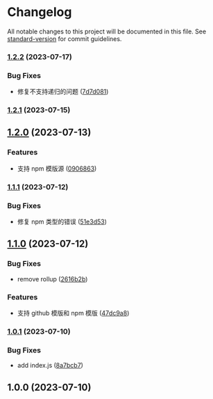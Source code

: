 # Changelog

All notable changes to this project will be documented in this file. See [standard-version](https://github.com/conventional-changelog/standard-version) for commit guidelines.

### [1.2.2](https://github.com/openflying/cli/compare/v1.2.1...v1.2.2) (2023-07-17)


### Bug Fixes

* 修复不支持递归的问题 ([7d7d081](https://github.com/openflying/cli/commit/7d7d081))



### [1.2.1](https://github.com/openflying/cli/compare/v1.2.0...v1.2.1) (2023-07-15)



## [1.2.0](https://github.com/openflying/cli/compare/v1.1.1...v1.2.0) (2023-07-13)


### Features

* 支持 npm 模版源 ([0906863](https://github.com/openflying/cli/commit/0906863))



### [1.1.1](https://github.com/openflying/cli/compare/v1.1.0...v1.1.1) (2023-07-12)

### Bug Fixes

- 修复 npm 类型的错误 ([51e3d53](https://github.com/openflying/cli/commit/51e3d53))

## [1.1.0](https://github.com/openflying/cli/compare/v1.0.1...v1.1.0) (2023-07-12)

### Bug Fixes

- remove rollup ([2616b2b](https://github.com/openflying/cli/commit/2616b2b))

### Features

- 支持 github 模版和 npm 模版 ([47dc9a8](https://github.com/openflying/cli/commit/47dc9a8))

### [1.0.1](https://github.com/openflying/cli/compare/v1.0.0...v1.0.1) (2023-07-10)

### Bug Fixes

- add index.js ([8a7bcb7](https://github.com/openflying/cli/commit/8a7bcb7))

## 1.0.0 (2023-07-10)
